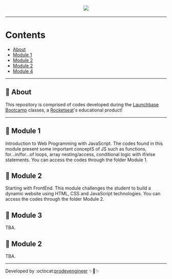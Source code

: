 <h1 align="center">
    <img src="https://ik.imagekit.io/nsa4tdplyg/c6393600-201d-11ea-9fb5-f3f7c763bd2f_JI6TcURN6B.png">
</h1>

  

---
# Contents
- [About](#-about)
- [Module 1](#-module-1)
- [Module 2](#-module-2)
- [Module 2](#-module-3)
- [Module 4](#-module-4)

---
## 💌 About
This repository is comprised of codes developed during the [Launchbase Bootcamp](https://rocketseat.com.br/launchbase) classes, a [Rocketseat](https://rocketseat.com.br/)'s educational product!

---
## 📂 Module 1 
Introduction to Web Programming with JavaScript.
The codes found in this module present some important conceptS of JS such as functions, for...in/for...of loops, array nesting/access, conditional logic with if/else statements.
You can access the codes through the folder Module 1.


## 📂 Module 2
Starting with FrontEnd.
This module challenges the student to build a dynamic website using HTML, CSS and JavaScript technologies.
You can access the codes through the folder Module 2.

## 🚧 Module 3
TBA.

## 🚧 Module 2
TBA.




---
Developed by :octocat:[prodevengineer](https://github.com/prodevengineer) ✨🚀✨

